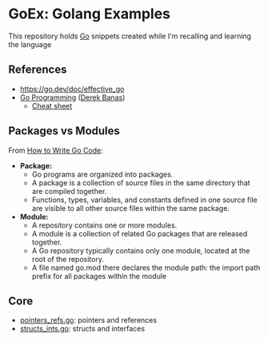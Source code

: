 # GoEx: Golang Examples

This repository holds [Go](https://go.dev/) snippets created while I'm recalling and learning the language

## References

* https://go.dev/doc/effective_go
* [Go Programming](https://www.youtube.com/watch?v=CF9S4QZuV30) ([Derek Banas](https://www.youtube.com/@derekbanas))
  * [Cheat sheet](https://www.newthinktank.com/2015/02/go-programming-tutorial/)

## Packages vs Modules

From [How to Write Go Code](https://go.dev/doc/code):

* **Package:**
  * Go programs are organized into packages.
  * A package is a collection of source files in the same directory that are compiled together.
  * Functions, types, variables, and constants defined in one source file are visible to all other source files within the same package.
* **Module:**
  * A repository contains one or more modules.
  * A module is a collection of related Go packages that are released together.
  * A Go repository typically contains only one module, located at the root of the repository.
  * A file named go.mod there declares the module path: the import path prefix for all packages within the module

## Core

- [pointers_refs.go](https://github.com/sfmunoz/goex/blob/main/pointers_refs/pointers_refs.go): pointers and references
- [structs_ints.go](https://github.com/sfmunoz/goex/blob/main/structs_ints/structs_ints.go): structs and interfaces
